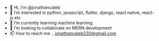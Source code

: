 - 👋 Hi, I’m @jonathancaleb
- 👀 I’m interested in python, javascript, flutter, django, react native, react-js etc
- 🌱 I’m currently learning machine learning
- 💞️ I’m looking to collaborate on MERN development
- 📫 How to reach me .. jonathancaleb230@gmail.com

<!---
jonathancaleb/jonathancaleb is a ✨ special ✨ repository because its `README.md` (this file) appears on your GitHub profile.
You can click the Preview link to take a look at your changes.
--->
